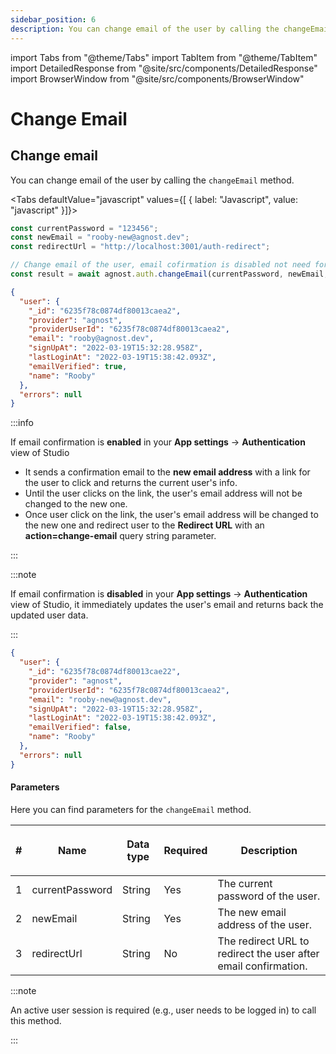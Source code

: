 ```yaml
---
sidebar_position: 6
description: You can change email of the user by calling the changeEmail method.
---
```


import Tabs from "@theme/Tabs"
import TabItem from "@theme/TabItem"
import DetailedResponse from "@site/src/components/DetailedResponse"
import BrowserWindow from "@site/src/components/BrowserWindow"

# Change Email

## Change email

You can change email of the user by calling the `changeEmail` method.

<Tabs defaultValue="javascript" values={[ { label: "Javascript", value: "javascript" }]}>


<TabItem value="javascript">


```js
const currentPassword = "123456";
const newEmail = "rooby-new@agnost.dev";
const redirectUrl = "http://localhost:3001/auth-redirect";

// Change email of the user, email cofirmation is disabled not need for redirectUrl parameter
const result = await agnost.auth.changeEmail(currentPassword, newEmail, redirectUrl);
```

</TabItem>


</Tabs>


<DetailedResponse title="Example response">


```json
{
  "user": {
    "_id": "6235f78c0874df80013caea2",
    "provider": "agnost",
    "providerUserId": "6235f78c0874df80013caea2",
    "email": "rooby@agnost.dev",
    "signUpAt": "2022-03-19T15:32:28.958Z",
    "lastLoginAt": "2022-03-19T15:38:42.093Z",
    "emailVerified": true,
    "name": "Rooby"
  },
  "errors": null
}
```

</DetailedResponse>


:::info

If email confirmation is **enabled** in your **App settings** →
**Authentication** view of Studio

- It sends a confirmation email to the **new email address** with a link for the
  user to click and returns the current user's info.
- Until the user clicks on the link, the user's email address will not be
  changed to the new one.
- Once user click on the link, the user's email address will be changed to the
  new one and redirect user to the **Redirect URL** with an
  **action=change-email** query string parameter.

:::

<BrowserWindow url="http://localhost:3001/auth-redirect?access_token=at-0e55c6fa93ae4e8cb11b35&action=change-email"></BrowserWindow>

:::note

If email confirmation is **disabled** in your **App settings** →
**Authentication** view of Studio, it immediately updates the user's email
and returns back the updated user data.

:::

<DetailedResponse title="Example response">


```json
{
  "user": {
    "_id": "6235f78c0874df80013cae22",
    "provider": "agnost",
    "providerUserId": "6235f78c0874df80013caea2",
    "email": "rooby-new@agnost.dev",
    "signUpAt": "2022-03-19T15:32:28.958Z",
    "lastLoginAt": "2022-03-19T15:38:42.093Z",
    "emailVerified": false,
    "name": "Rooby"
  },
  "errors": null
}
```

</DetailedResponse>


#### Parameters

Here you can find parameters for the `changeEmail` method.

| #   | <p><strong>Name</strong></p> | <p><strong>Data type</strong></p> | <p><strong>Required</strong></p> | <p><strong>Description </strong></p>                            |
| --- | ---------------------------- | --------------------------------- | -------------------------------- | --------------------------------------------------------------- |
| 1   | currentPassword              | String                            | Yes                              | The current password of the user.                               |
| 2   | newEmail                     | String                            | Yes                              | The new email address of the user.                              |
| 3   | redirectUrl                  | String                            | No                               | The redirect URL to redirect the user after email confirmation. |

:::note

An active user session is required (e.g., user needs to be logged in) to call
this method.

:::
